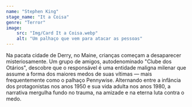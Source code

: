 ```yaml
---
name: "Stephen King"
stage_name: "It a Coisa"
genre: "Terror"
image: 
    src: "Img/Card It a Coisa.webp"
    alt: "Um palhaço que vem para atacar as pessoas"
---
```


Na pacata cidade de Derry, no Maine, crianças começam a desaparecer misteriosamente. Um grupo de amigos, autodenominado "Clube dos Otários", descobre que o responsável é uma entidade maligna milenar que assume a forma dos maiores medos de suas vítimas — mais frequentemente como o palhaço Pennywise. Alternando entre a infância dos protagonistas nos anos 1950 e sua vida adulta nos anos 1980, a narrativa mergulha fundo no trauma, na amizade e na eterna luta contra o medo.
